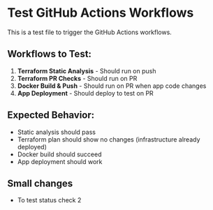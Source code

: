 # Test GitHub Actions Workflows

This is a test file to trigger the GitHub Actions workflows.

## Workflows to Test:
1. **Terraform Static Analysis** - Should run on push
2. **Terraform PR Checks** - Should run on PR
3. **Docker Build & Push** - Should run on PR when app code changes
4. **App Deployment** - Should deploy to test on PR

## Expected Behavior:
- Static analysis should pass
- Terraform plan should show no changes (infrastructure already deployed)
- Docker build should succeed
- App deployment should work 


## Small changes
- To test status check 2